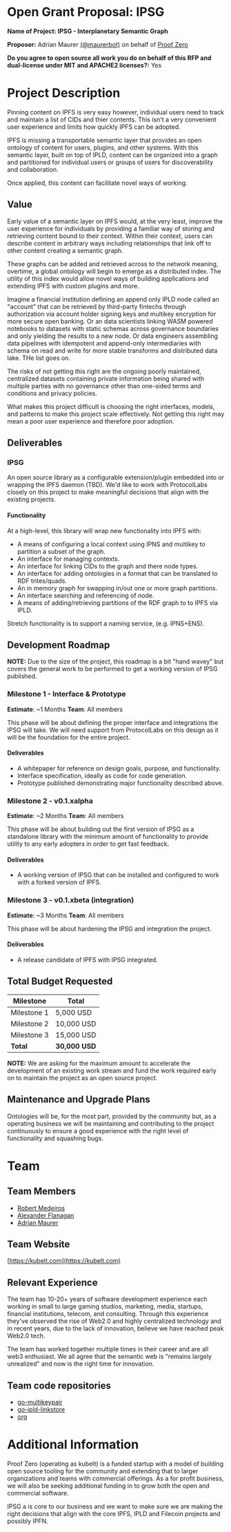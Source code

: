 # Open Grant Proposal: IPSG

**Name of Project: IPSG - Interplanetary Semantic Graph**

**Proposer:** Adrian Maurer [(@maurerbot)](https://github.com/maurerbot) on behalf of [Proof Zero](https://github.com/proofzero)

**Do you agree to open source all work you do on behalf of this RFP and dual-license under MIT and APACHE2 licenses?:** Yes

# Project Description

Pinning content on IPFS is very easy however, individual users need to track and maintain a list of CIDs and thier contents. This isn't a very convenient user experience and limits how quickly IPFS can be adopted.

IPFS is missing a transportable semantic layer that provides an open ontology of content for users, plugins, and other systems. With this semantic layer, built on top of IPLD, content can be organized into a graph and partitioned for individual users or groups of users for discoverability and collaboration.

Once applied, this content can facilitate novel ways of working.

## Value

Early value of a semantic layer on IPFS would, at the very least, improve the user experience for individuals by providing a familiar way of storing and retrieving content bound to their context. Within their context, users can describe content in arbitrary ways including relationships that link off to other content creating a semantic graph. 

These graphs can be added and retrieved across to the network meaning, overtime, a global ontology will begin to emerge as a distributed index. The utility of this index would allow novel ways of building applications and extending IPFS with custom plugins and more.

Imagine a financial institution defining an append only IPLD node called an "account" that can be retrieved by third-party fintechs through authorization via account holder signing keys and multikey encryption for more secure open banking. Or an data scientists linking WASM powered notebooks to datasets with static schemas across governance boundaries and only yielding the results to a new node. Or data engineers assembling data pipelines with idempotent and append-only intermediaries with schema on read and write for more stable transforms and distributed data lake. THe list goes on.

The risks of not getting this right are the ongoing poorly maintained, centralized datasets containing private information being shared with multiple parties with no governance other than one-sided terms and conditions and privacy policies.

What makes this project difficult is choosing the right interfaces, models, and patterns to make this project scale effectively. Not getting this right may mean a poor user experience and therefore poor adoption.

## Deliverables

### IPSG

An open source library as a configurable extension/plugin embedded into or wrapping the IPFS daemon (TBD). We'd like to work with ProtocolLabs closely on this project to make meaningful decisions that align with the existing projects.

#### Functionality

At a high-level, this library will wrap new functionality into IPFS with:
- A means of configuring a local context using IPNS and multikey to partition a subset of the graph.
- An interface for managing contexts.
- An interface for linking CIDs to the graph and there node types.
- An interface for adding ontologies in a format that can be translated to RDF trites/quads.
- An in memory graph for swapping in/out one or more graph partitions.
- An interface searching and referencing of node.
- A means of adding/retrieving partitions of the RDF graph to to IPFS via IPLD.

Stretch functionality is to support a naming service, (e.g. IPNS+ENS).

## Development Roadmap

**NOTE:** Due to the size of the project, this roadmap is a bit "hand wavey" but covers the general work to be performed to get a working version of IPSG published.

### Milestone 1 - Interface & Prototype
**Estimate**: ~1 Months
**Team**: All members

This phase will be about defining the proper interface and integrations the IPSG will take. We will need support from ProtocolLabs on this design as it will be the foundation for the entire project.

#### Deliverables
- A whitepaper for reference on design goals, purpose, and functionality.
- Interface specification, ideally as code for code generation.
- Prototype published demonstrating major functionality described above. 

### Milestone 2 - v0.1.xalpha
**Estimate**: ~2 Months
**Team**: All members

This phase will be about building out the first version of IPSG as a standalone library with the minimum amount of functionality to provide utility to any early adopters in order to get fast feedback.

#### Deliverables
- A working version of IPSG that can be installed and configured to work with a forked version of IPFS.


### Milestone 3 - v0.1.xbeta (integration)
**Estimate**: ~3 Months
**Team**: All members

This phase will be about hardening the IPSG and integration the project.

#### Deliverables
- A release candidate of IPFS with IPSG integrated.

## Total Budget Requested

| Milestone | Total |
|-|-|
| Milestone 1 | 5,000 USD |
| Milestone 2 | 10,000 USD |
| Milestone 3 | 15,000 USD |
| **Total** | **30,000 USD** |

**NOTE:** We are asking for the maximum amount to accelerate the development of an existing work stream and fund the work required early on to maintain the project as an open source project.

## Maintenance and Upgrade Plans

Ontologies will be, for the most part, provided by the community but, as a operating business we will be maintaining and contributing to the project continuously to ensure a good experience with the right level of functionality and squashing bugs.

# Team

## Team Members

- [Robert Medeiros](https://github.com/crimeminister)
- [Alexander Flanagan](https://github.com/alfl)
- [Adrian Maurer](https://github.com/maurerbot)

## Team Website

[https://kubelt.com](https://kubelt.com)

## Relevant Experience

The team has 10-20+ years of software development experience each working in small to large gaming studios, marketing, media, startups, financial institutions, telecom, and consulting. Through this experience they've observed the rise of Web2.0 and highly centralized technology and in recent years, due to the lack of innovation, believe we have reached peak Web2.0 tech. 

The team has worked together multiple times in their career and are all web3 enthusiast. We all agree that the semantic web is "remains largely unrealized" and now is the right time for innovation.

## Team code repositories

- [go-multikeypair](https://github.com/proofzero/go-multikeypair)
- [go-ipld-linkstore](https://github.com/proofzero/go-ipld-linkstore)
- [org](https://github.com/proofzero)

# Additional Information

Proof Zero (operating as kubelt) is a funded startup with a model of building open source tooling for the community and extending that to larger organizations and teams with commercial offerings. As a for profit business, we will also be seeking additional funding in to grow both the open and commercial software.

IPSG a is core to our business and we want to make sure we are making the right decisions that align with the core IPFS, IPLD and Filecoin projects and possibly IPFN. 
